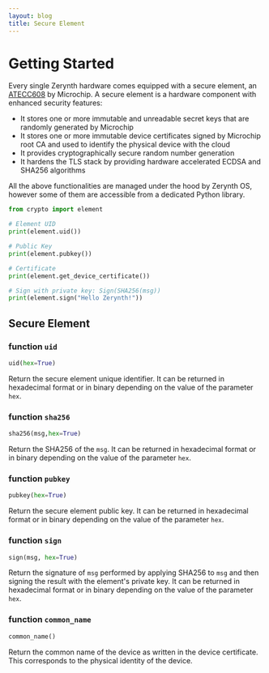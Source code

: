 ```yaml
---
layout: blog
title: Secure Element
---
```

# Getting Started

Every single Zerynth hardware comes equipped with a secure element, an [ATECC608](TODO/link-to-atecc-datasheet) by Microchip. A secure element is a hardware component with enhanced security features:
- It stores one or more immutable and unreadable secret keys that are randomly generated by Microchip
- It stores one or more immutable device certificates signed by Microchip root CA and used to identify the physical device with the cloud
- It provides cryptographically secure random number generation
- It hardens the TLS stack by providing hardware accelerated ECDSA and SHA256 algorithms

All the above functionalities are managed under the hood by Zerynth OS, however some of them are accessible from a dedicated Python library.

```python
from crypto import element

# Element UID
print(element.uid())

# Public Key
print(element.pubkey())

# Certificate
print(element.get_device_certificate())

# Sign with private key: Sign(SHA256(msg))
print(element.sign("Hello Zerynth!"))

```


## Secure Element

### function `uid`

```python
uid(hex=True)
```

Return the secure element unique identifier. It can be returned in hexadecimal format or in binary depending on the value of the parameter `hex`.


### function `sha256`

```python
sha256(msg,hex=True)
```

Return the SHA256 of the `msg`. It can be returned in hexadecimal format or in binary depending on the value of the parameter `hex`.

### function `pubkey`

```python
pubkey(hex=True)
```

Return the secure element public key. It can be returned in hexadecimal format or in binary depending on the value of the parameter `hex`.

### function `sign`

```python
sign(msg, hex=True)
```

Return the signature of `msg` performed by applying SHA256 to `msg` and then signing the result with the element's private key. It can be returned in hexadecimal format or in binary depending on the value of the parameter `hex`.

### function `common_name`

```python
common_name()
```

Return the common name of the device as written in the device certificate. This corresponds to the physical identity of the device.


